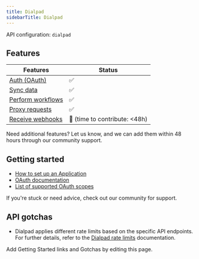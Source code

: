 ```yaml
---
title: Dialpad
sidebarTitle: Dialpad
---
```


API configuration: `dialpad`

## Features

| Features | Status |
| - | - |
| [Auth (OAuth)](https://terapi.gitbook.io/terapi-api-explorer/integrate/guides/authorize-an-api) | ✅ |
| [Sync data](https://terapi.gitbook.io/terapi-api-explorer/integrate/guides/sync-data-from-an-api) | ✅ |
| [Perform workflows](https://terapi.gitbook.io/terapi-api-explorer/integrate/guides/perform-workflows-with-an-api) | ✅ |
| [Proxy requests](https://terapi.gitbook.io/terapi-api-explorer/integrate/guides/proxy-requests-to-an-api) | ✅ |
| [Receive webhooks](https://terapi.gitbook.io/terapi-api-explorer/integrate/guides/receive-webhooks-from-an-api) | 🚫 (time to contribute: &lt;48h) |

Need additional features? Let us know, and we can add them within 48 hours through our community support.

## Getting started

-   [How to set up an Application](https://developers.dialpad.com/docs/oauth#setup)
-   [OAuth documentation](https://developers.dialpad.com/docs/oauth)
-   [List of supported OAuth scopes](https://developers.dialpad.com/docs/oauth#supported-scopes)

If you're stuck or need advice, check out our community for support.

## API gotchas

- Dialpad applies different rate limits based on the specific API endpoints. For further details, refer to the [Dialpad rate limits](https://developers.dialpad.com/docs/rate-limits) documentation.

Add Getting Started links and Gotchas by editing this page.

